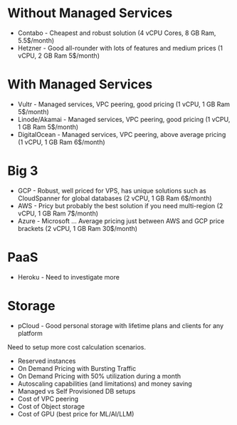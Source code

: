 # Without Managed Services
* Contabo - Cheapest and robust solution (4 vCPU Cores, 8 GB Ram, 5.5$/month)
* Hetzner - Good all-rounder with lots of features and medium prices (1 vCPU, 2 GB Ram 5$/month)

# With Managed Services
* Vultr - Managed services, VPC peering, good pricing (1 vCPU, 1 GB Ram 5$/month)
* Linode/Akamai - Managed services, VPC peering, good pricing (1 vCPU, 1 GB Ram 5$/month)
* DigitalOcean -  Managed services, VPC peering, above average pricing (1 vCPU, 1 GB Ram 6$/month)

# Big 3
* GCP - Robust, well priced for VPS, has unique solutions such as CloudSpanner for global databases (2 vCPU, 1 GB Ram 6$/month)
* AWS - Pricy but probably the best solution if you need multi-region (2 vCPU, 1 GB Ram 7$/month)
* Azure - Microsoft ... Average pricing just between AWS and GCP price brackets (2 vCPU, 1 GB Ram 30$/month)

# PaaS
* Heroku - Need to investigate more

# Storage
* pCloud - Good personal storage with lifetime plans and clients for any platform


Need to setup more cost calculation scenarios.
 * Reserved instances
 * On Demand Pricing with Bursting Traffic
 * On Demand Pricing with 50% utilization during a month
 * Autoscaling capabilities (and limitations) and money saving
 * Managed vs Self Provisioned DB setups
 * Cost of VPC peering
 * Cost of Object storage
 * Cost of GPU (best price for ML/AI/LLM)
